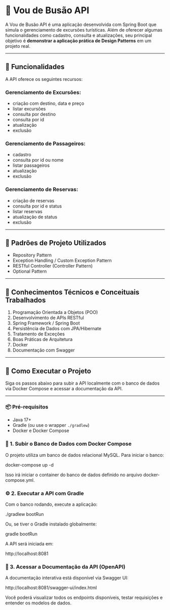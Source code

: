 # 🚌 Vou de Busão API

A Vou de Busão API é uma aplicação desenvolvida com Spring Boot que simula o gerenciamento de excursões turísticas. Além de oferecer algumas funcionalidades como cadastro, consulta e atualizações, seu principal objetivo é **demonstrar a aplicação prática de Design Patterns** em um projeto real.

---

## 🚀 Funcionalidades

A API oferece os seguintes recursos:

### **Gerenciamento de Excursões**: 
- criação com destino, data e preço
- listar excursões
- consulta por destino 
- consulta por id 
- atualização
- exclusão


### **Gerenciamento de Passageiros**: 
- cadastro
- consulta por id ou nome
- listar passageiros
- atualização
- exclusão

### **Gerenciamento de Reservas**: 
- criação de reservas
- consulta por id e status
- listar reservas
- atualização de status
- exclusão

---

## 🧠 Padrões de Projeto Utilizados

- Repository Pattern
- Exception Handling / Custom Exception Pattern
- RESTful Controller (Controller Pattern)
- Optional Pattern

---

## 🧠 Conhecimentos Técnicos e Conceituais Trabalhados

1. Programação Orientada a Objetos (POO)
2. Desenvolvimento de APIs RESTful
3. Spring Framework / Spring Boot
4. Persistência de Dados com JPA/Hibernate
5. Tratamento de Exceções
6. Boas Práticas de Arquitetura
7. Docker
8. Documentação com Swagger

---

## 🏁 Como Executar o Projeto

Siga os passos abaixo para subir a API localmente com o banco de dados via Docker Compose e acessar a documentação da API.

---

### 📦 Pré-requisitos

- Java 17+
- Gradle (ou use o wrapper `./gradlew`)
- Docker e Docker Compose

### 🐳 1. Subir o Banco de Dados com Docker Compose

O projeto utiliza um banco de dados relacional MySQL. Para iniciar o banco:

docker-compose up -d

Isso irá iniciar o container do banco de dados definido no arquivo docker-compose.yml.

### ⚙️ 2. Executar a API com Gradle

Com o banco rodando, execute a aplicação:

./gradlew bootRun

Ou, se tiver o Gradle instalado globalmente:

gradle bootRun

A API será iniciada em:

http://localhost:8081

### 📖 3. Acessar a Documentação da API (OpenAPI)

A documentação interativa está disponível via Swagger UI:

http://localhost:8081/swagger-ui/index.html

Você poderá visualizar todos os endpoints disponíveis, testar requisições e entender os modelos de dados.
